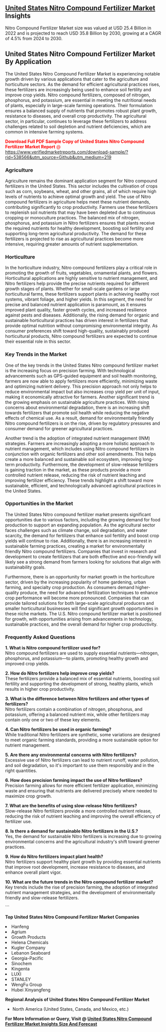 <h2><a href="https://www.verifiedmarketreports.com/download-sample/?rid=538566&amp;utm_source=Github&amp;utm_medium=219" target="_blank">United States Nitro Compound Fertilizer Market</a> Insights</h2><p>Nitro Compound Fertilizer Market size was valued at USD 25.4 Billion in 2022 and is projected to reach USD 35.8 Billion by 2030, growing at a CAGR of 4.5% from 2024 to 2030.</p><p> <h2>United States Nitro Compound Fertilizer Market By Application</h2> <p>The United States Nitro Compound Fertilizer Market is experiencing notable growth driven by various applications that cater to the agriculture and horticulture sectors. As the demand for efficient agricultural practices rises, these fertilizers are increasingly being used to enhance soil fertility and improve crop yields. Nitro compound fertilizers, composed of nitrogen, phosphorus, and potassium, are essential in meeting the nutritional needs of plants, especially in large-scale farming operations. Their formulation ensures a balanced supply of nutrients that promotes robust plant growth, resistance to diseases, and overall crop productivity. The agricultural sector, in particular, continues to leverage these fertilizers to address challenges related to soil depletion and nutrient deficiencies, which are common in intensive farming systems. <p><span class=""><span style="color: #ff0000;"><strong>Download Full PDF Sample Copy of United States Nitro Compound Fertilizer Market Report</strong> @ </span><a href="https://www.verifiedmarketreports.com/download-sample/?rid=538566&amp;utm_source=Github&amp;utm_medium=219" target="_blank">https://www.verifiedmarketreports.com/download-sample/?rid=538566&amp;utm_source=Github&amp;utm_medium=219</a></span></p></p> <h3>Agriculture</h3> <p>Agriculture remains the dominant application segment for Nitro compound fertilizers in the United States. This sector includes the cultivation of crops such as corn, soybeans, wheat, and other grains, all of which require high levels of nutrients to achieve optimal growth and yield. The use of Nitro compound fertilizers in agriculture helps meet these nutrient demands, contributing significantly to crop productivity. Farmers use these fertilizers to replenish soil nutrients that may have been depleted due to continuous cropping or monoculture practices. The balanced mix of nitrogen, phosphorus, and potassium in Nitro fertilizers ensures that plants receive the required nutrients for healthy development, boosting soil fertility and supporting long-term agricultural productivity. The demand for these fertilizers is projected to rise as agricultural practices become more intensive, requiring greater amounts of nutrient supplementation. <h3>Horticulture</h3> <p>In the horticulture industry, Nitro compound fertilizers play a critical role in promoting the growth of fruits, vegetables, ornamental plants, and flowers. Horticultural applications are highly sensitive to nutrient management, and Nitro fertilizers help provide the precise nutrients required for different growth stages of plants. Whether for small-scale gardens or large horticultural farms, these fertilizers support plants in achieving healthy root systems, vibrant foliage, and higher yields. In this segment, the need for precise and balanced nutrient application is paramount, as it ensures improved plant quality, faster growth cycles, and increased resilience against pests and diseases. Additionally, the rising demand for organic and sustainable horticultural practices has driven interest in fertilizers that provide optimal nutrition without compromising environmental integrity. As consumer preferences shift toward high-quality, sustainably produced horticultural products, Nitro compound fertilizers are expected to continue their essential role in this sector. <h3>Key Trends in the Market</h3> <p>One of the key trends in the United States Nitro compound fertilizer market is the increasing focus on precision farming. With technological advancements such as GPS-guided equipment and soil health monitoring, farmers are now able to apply fertilizers more efficiently, minimizing waste and optimizing nutrient delivery. This precision approach not only helps to reduce environmental impact but also increases crop yield per unit of input, making it economically attractive for farmers. Another significant trend is the growing emphasis on sustainable agriculture practices. With rising concerns about environmental degradation, there is an increasing shift towards fertilizers that promote soil health while reducing the negative effects of chemical use. As a result, demand for environmentally friendly Nitro compound fertilizers is on the rise, driven by regulatory pressures and consumer demand for greener agricultural practices. <p>Another trend is the adoption of integrated nutrient management (INM) strategies. Farmers are increasingly adopting a more holistic approach to nutrient management, which includes using Nitro compound fertilizers in conjunction with organic fertilizers and other soil amendments. This helps create a more balanced and sustainable soil ecosystem, improving long-term productivity. Furthermore, the development of slow-release fertilizers is gaining traction in the market, as these products provide a more controlled nutrient release, reducing the risk of nutrient leaching and improving fertilizer efficiency. These trends highlight a shift toward more sustainable, efficient, and technologically advanced agricultural practices in the United States. <h3>Opportunities in the Market</h3> <p>The United States Nitro compound fertilizer market presents significant opportunities due to various factors, including the growing demand for food production to support an expanding population. As the agricultural sector faces challenges such as climate change, soil degradation, and water scarcity, the demand for fertilizers that enhance soil fertility and boost crop yields will continue to rise. Additionally, there is an increasing interest in sustainable farming practices, creating a market for environmentally friendly Nitro compound fertilizers. Companies that invest in research and development to create fertilizers that are both effective and eco-friendly will likely see a strong demand from farmers looking for solutions that align with sustainability goals. <p>Furthermore, there is an opportunity for market growth in the horticulture sector, driven by the increasing popularity of home gardening, urban farming, and specialty crop production. As consumers demand higher-quality produce, the need for advanced fertilization techniques to enhance crop performance will become more pronounced. Companies that can provide tailored solutions for both large-scale agricultural producers and smaller horticultural businesses will find significant growth opportunities in these niche markets. The U.S. Nitro compound fertilizer market is positioned for growth, with opportunities arising from advancements in technology, sustainable practices, and the overall demand for higher crop productivity. <h3>Frequently Asked Questions</h3> <p><strong>1. What is Nitro compound fertilizer used for?</strong><br> Nitro compound fertilizers are used to supply essential nutrients—nitrogen, phosphorus, and potassium—to plants, promoting healthy growth and improved crop yields.</p> <p><strong>2. How do Nitro fertilizers help improve crop yields?</strong><br> These fertilizers provide a balanced mix of essential nutrients, boosting soil fertility and supporting the development of strong, healthy plants, which results in higher crop productivity.</p> <p><strong>3. What is the difference between Nitro fertilizers and other types of fertilizers?</strong><br> Nitro fertilizers contain a combination of nitrogen, phosphorus, and potassium, offering a balanced nutrient mix, while other fertilizers may contain only one or two of these key elements.</p> <p><strong>4. Can Nitro fertilizers be used in organic farming?</strong><br> While traditional Nitro fertilizers are synthetic, some variations are designed to meet organic farming standards, providing a more sustainable option for nutrient management.</p> <p><strong>5. Are there any environmental concerns with Nitro fertilizers?</strong><br> Excessive use of Nitro fertilizers can lead to nutrient runoff, water pollution, and soil degradation, so it's important to use them responsibly and in the right quantities.</p> <p><strong>6. How does precision farming impact the use of Nitro fertilizers?</strong><br> Precision farming allows for more efficient fertilizer application, minimizing waste and ensuring that nutrients are delivered precisely where needed to maximize crop growth.</p> <p><strong>7. What are the benefits of using slow-release Nitro fertilizers?</strong><br> Slow-release Nitro fertilizers provide a more controlled nutrient release, reducing the risk of nutrient leaching and improving the overall efficiency of fertilizer use.</p> <p><strong>8. Is there a demand for sustainable Nitro fertilizers in the U.S.?</strong><br> Yes, the demand for sustainable Nitro fertilizers is increasing due to growing environmental concerns and the agricultural industry's shift toward greener practices.</p> <p><strong>9. How do Nitro fertilizers impact plant health?</strong><br> Nitro fertilizers support healthy plant growth by providing essential nutrients that improve root development, increase resistance to diseases, and enhance overall plant vigor.</p> <p><strong>10. What are the future trends in the Nitro compound fertilizer market?</strong><br> Key trends include the rise of precision farming, the adoption of integrated nutrient management strategies, and the development of environmentally friendly and slow-release fertilizers.</p> ```</p><p><strong>Top United States Nitro Compound Fertilizer Market Companies</strong></p><div data-test-id=""><p><li>Hanfeng</li><li> Agrium</li><li> Growth Products</li><li> Helena Chemicals</li><li> Kugler Company</li><li> Lebanon Seaboard</li><li> Georgia-Pacific</li><li> Sinochem</li><li> Kingenta</li><li> LUXI</li><li> STANLEY</li><li> WengFu Group</li><li> Hubei Xinyangfeng</li></p><div><strong>Regional Analysis of&nbsp;United States Nitro Compound Fertilizer Market</strong></div><ul><li dir="ltr"><p dir="ltr">North America&nbsp;(United States, Canada, and Mexico, etc.)</p></li></ul><p><strong>For More Information or Query, Visit @&nbsp;</strong><strong><a href="https://www.verifiedmarketreports.com/product/nitro-compound-fertilizer-market-size-and-forecast/?utm_source=Github&amp;utm_medium=219" target="_blank">United States Nitro Compound Fertilizer Market Insights Size And Forecast</a></strong></p></div>

